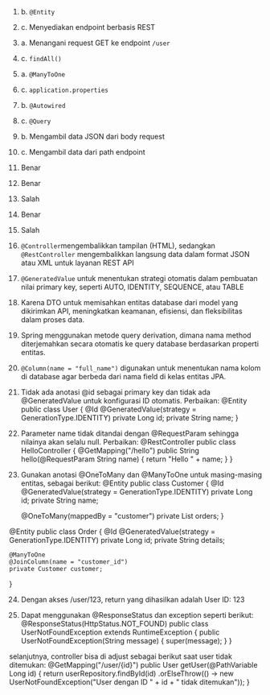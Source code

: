 1. b. `@Entity`
2. c. Menyediakan endpoint berbasis REST
3. a. Menangani request GET ke endpoint `/user`
4. c. `findAll()`
5. a. `@ManyToOne`
6. c. `application.properties`
7. b. `@Autowired`
8. c. `@Query`
9. b. Mengambil data JSON dari body request
10. c. Mengambil data dari path endpoint
11. Benar
12. Benar
13. Salah
14. Benar
15. Salah
16. `@Controller`mengembalikkan tampilan (HTML), sedangkan `@RestController` mengembalikkan langsung data dalam format JSON atau XML untuk layanan REST API
17. `@GeneratedValue` untuk menentukan strategi otomatis dalam pembuatan nilai primary key, seperti AUTO, IDENTITY, SEQUENCE, atau TABLE
18. Karena DTO untuk memisahkan entitas database dari model yang dikirimkan API, meningkatkan keamanan, efisiensi, dan fleksibilitas dalam proses data.
19. Spring menggunakan metode query derivation, dimana nama method diterjemahkan secara otomatis ke query database berdasarkan properti entitas.
20. `@Column(name = "full_name")` digunakan untuk menentukan nama kolom di database agar berbeda dari nama field di kelas entitas JPA.
21. Tidak ada anotasi @id sebagai primary key dan tidak ada @GeneratedValue untuk konfigurasi ID otomatis.
Perbaikan:
@Entity
public class User {
    @Id
    @GeneratedValue(strategy = GenerationType.IDENTITY)
    private Long id;
    private String name;
}
22. Parameter name tidak ditandai dengan @RequestParam sehingga nilainya akan selalu null.
Perbaikan:
@RestController
public class HelloController {
    @GetMapping("/hello")
    public String hello(@RequestParam String name) {
        return "Hello " + name;
    }
}

23. Gunakan anotasi @OneToMany dan @ManyToOne untuk masing-masing entitas, sebagai berikut: 
@Entity
public class Customer {
    @Id
    @GeneratedValue(strategy = GenerationType.IDENTITY)
    private Long id;
    private String name;

    @OneToMany(mappedBy = "customer")
    private List<Order> orders;
}

@Entity
public class Order {
    @Id
    @GeneratedValue(strategy = GenerationType.IDENTITY)
    private Long id;
    private String details;

    @ManyToOne
    @JoinColumn(name = "customer_id")
    private Customer customer;
}

24. Dengan akses /user/123, return yang dihasilkan adalah User ID: 123

25. Dapat menggunakan @ResponseStatus dan exception seperti berikut: 
@ResponseStatus(HttpStatus.NOT_FOUND)
public class UserNotFoundException extends RuntimeException {
    public UserNotFoundException(String message) {
        super(message);
    }
}

selanjutnya, controller bisa di adjust sebagai berikut saat user tidak ditemukan: 
@GetMapping("/user/{id}")
public User getUser(@PathVariable Long id) {
    return userRepository.findById(id)
            .orElseThrow(() -> new UserNotFoundException("User dengan ID " + id + " tidak ditemukan"));
}